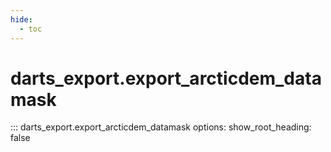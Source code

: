 ```yaml
---
hide:
  - toc
---
```

# <code class='doc-symbol doc-symbol-nav doc-symbol-function'></code>darts_export.export_arcticdem_datamask

::: darts_export.export_arcticdem_datamask
    options:
      show_root_heading: false
